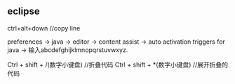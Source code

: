 ## eclipse
ctrl+alt+down //copy line

preferences -> java -> editor -> content assist -> auto activation triggers for java -> 输入abcdefghijklmnopqrstuvwxyz.

Ctrl + shift + /(数字小键盘) //折叠代码
Ctrl + shift + *(数字小键盘) //展开折叠的代码
